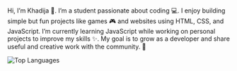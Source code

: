 Hi, I’m Khadija 👋. I’m a student passionate about coding 💻. I enjoy building simple but fun projects like games 🎮 and websites using HTML, CSS, and JavaScript. I’m currently learning JavaScript while working on personal projects to improve my skills ✨. My goal is to grow as a developer and share useful and creative work with the community. 🚀

![Top Languages](https://github-readme-stats.vercel.app/api/top-langs/?username=dija-hub&layout=compact&theme=radical)

